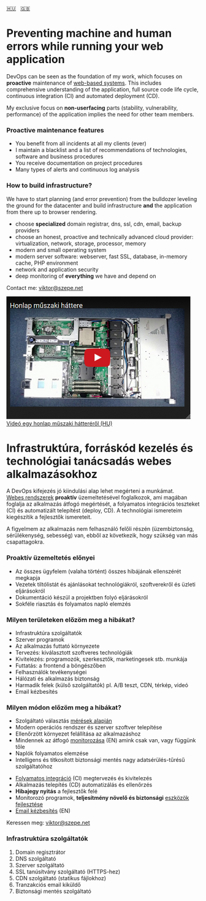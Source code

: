 [:hungary:](#hu)&nbsp;&nbsp;&nbsp;[:uk:](#en)

# <a name="en"></a>Preventing machine and human errors while running your web application

DevOps can be seen as the foundation of my work,
which focuses on **proactive** maintenance of
[web-based systems](https://github.com/szepeviktor/debian-server-tools/blob/master/webserver/PHP-development.md).
This&nbsp;includes comprehensive understanding of the application,
full source code life cycle, continuous integration (CI) and automated deployment (CD).

My exclusive focus on **non-userfacing** parts (stability, vulnerability, performance) of the application
implies the need for other team members.

### Proactive maintenance features

- You benefit from all incidents at all my clients (ever)
- I maintain a blacklist and a list of recommendations
  of technologies, software and business procedures
- You receive documentation on project procedures
- Many types of alerts and continuous log analysis

### How to build infrastructure?

We have to start planning (and error prevention)
from the bulldozer leveling the ground for the datacenter
and build infrastructure **and** the application from there up to browser rendering.

- choose **specialized** domain registrar, dns, ssl, cdn, email, backup providers
- choose an honest, proactive and technically advanced cloud provider:
  virtualization, network, storage, processor, memory
- modern and small operating system
- modern server software: webserver, fast SSL, database, in-memory cache, PHP environment
- network and application security
- deep monitoring of **everything** we have and depend on

Contact me: viktor@szepe.net



[![Honlap műszaki háttere](/Application-infrastructure.png)  
Videó egy honlap műszaki hátteréről (HU)](https://www.youtube.com/watch?v=dGi6O9naiN8)

# <a name="hu"></a>Infrastruktúra, forráskód kezelés és technológiai tanácsadás webes alkalmazásokhoz

A DevOps kifejezés jó kiindulási alap lehet megérteni a munkámat.  
[Webes rendszerek](https://github.com/szepeviktor/debian-server-tools/blob/master/webserver/PHP-development.md)
**proaktív** üzemeltetésével foglalkozok, ami magában foglalja az alkalmazás átfogó megértését,
a folyamatos integrációs teszteket (CI)
és automatizált telepítést (deploy, CD).
A&nbsp;technológiai ismereteim kiegészítik a fejlesztők ismereteit.

A figyelmem az alkalmazás nem felhasználó felőli részén (üzembiztonság, sérülékenység, sebesség)
van, ebből az következik, hogy szükség van más csapattagokra.

### Proaktív üzemeltetés előnyei

- Az összes ügyfelem (valaha történt) összes hibájának ellenszérét megkapja
- Vezetek tiltólistát és ajánlásokat
  technológiákról, szoftverekről és üzleti eljárásokról
- Dokumentáció készül a projektben folyó eljárásokról
- Sokféle riasztás és folyamatos napló elemzés

### Milyen területeken előzöm meg a hibákat?

- Infrastruktúra szolgáltatók
- Szerver programok
- Az alkalmazás futtató környezete
- Tervezés: kiválasztott szoftveres technológiák
- Kivitelezés: programozók, szerkesztők, marketingesek stb. munkája
- Futtatás: a frontend a böngészőben
- Felhasználók tevékenységei
- Hálózati és alkalmazás biztonság
- Harmadik felek (külső szolgáltatók) pl. A/B teszt, CDN, térkép, videó
- Email kézbesítés

### Milyen módon előzöm meg a hibákat?

- Szolgáltató választás [mérések alapján](https://github.com/szepeviktor/wordpress-speedtest)
- Modern operációs rendszer és szerver szoftver telepítése
- Ellenőrzött környezet felállítása az alkalmazáshoz
- Mindennek az átfogó [monitorozása](/monitoring/README.md) (EN) amink csak van, vagy függünk tőle
- Naplók folyamatos elemzése
- Intelligens és titkosított biztonsági mentés nagy adatsérülés-tűrésű szolgáltatóhoz

* [Folyamatos integráció](/webserver/Continuous-integration-Continuous-delivery.md) (CI) megtervezés és kivitelezés
* Alkalmazás telepítés (CD) automatizálás és ellenőrzés
* **Hibajegy nyitás** a fejlesztők felé
* Monitorozó programok, **teljesítmény növelő és biztonsági** [eszközök fejlesztése](https://github.com/szepeviktor/)
* [Email kézbesítés](https://github.com/szepeviktor/debian-server-tools/blob/master/mail/README.md) (EN)

Keressen meg: viktor@szepe.net

### Infrastruktúra szolgáltatók

1. Domain regisztrátor
1. DNS szolgáltató
1. Szerver szolgáltató
1. SSL tanúsítvány szolgáltató (HTTPS-hez)
1. CDN szolgáltató (statikus fájlokhoz)
1. Tranzakciós email kiküldő
1. Biztonsági mentés szolgáltató
